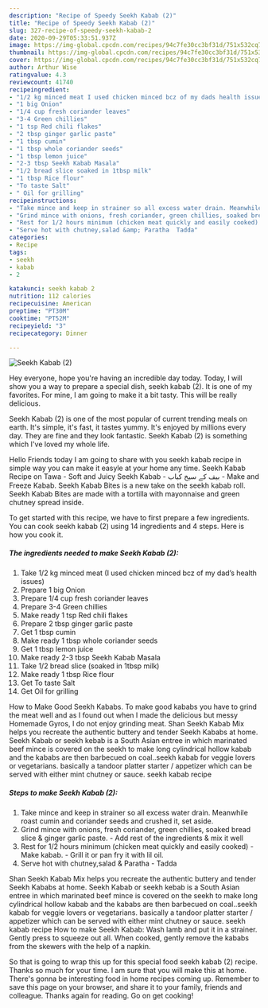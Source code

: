 ```yaml
---
description: "Recipe of Speedy Seekh Kabab (2)"
title: "Recipe of Speedy Seekh Kabab (2)"
slug: 327-recipe-of-speedy-seekh-kabab-2
date: 2020-09-29T05:33:51.937Z
image: https://img-global.cpcdn.com/recipes/94c7fe30cc3bf31d/751x532cq70/seekh-kabab-2-recipe-main-photo.jpg
thumbnail: https://img-global.cpcdn.com/recipes/94c7fe30cc3bf31d/751x532cq70/seekh-kabab-2-recipe-main-photo.jpg
cover: https://img-global.cpcdn.com/recipes/94c7fe30cc3bf31d/751x532cq70/seekh-kabab-2-recipe-main-photo.jpg
author: Arthur Wise
ratingvalue: 4.3
reviewcount: 41740
recipeingredient:
- "1/2 kg minced meat I used chicken minced bcz of my dads health issues"
- "1 big Onion"
- "1/4 cup fresh coriander leaves"
- "3-4 Green chillies"
- "1 tsp Red chili flakes"
- "2 tbsp ginger garlic paste"
- "1 tbsp cumin"
- "1 tbsp whole coriander seeds"
- "1 tbsp lemon juice"
- "2-3 tbsp Seekh Kabab Masala"
- "1/2 bread slice soaked in 1tbsp milk"
- "1 tbsp Rice flour"
- "To taste Salt"
- " Oil for grilling"
recipeinstructions:
- "Take mince and keep in strainer so all excess water drain. Meanwhile roast cumin and coriander seeds and crushed it, set aside."
- "Grind mince with onions, fresh coriander, green chillies, soaked bread slice &amp; ginger garlic paste. Add rest of the ingredients &amp; mix it well"
- "Rest for 1/2 hours minimum (chicken meat quickly and easily cooked) Make kabab. Grill it or pan fry it with lil oil."
- "Serve hot with chutney,salad &amp; Paratha  Tadda"
categories:
- Recipe
tags:
- seekh
- kabab
- 2

katakunci: seekh kabab 2 
nutrition: 112 calories
recipecuisine: American
preptime: "PT30M"
cooktime: "PT52M"
recipeyield: "3"
recipecategory: Dinner

---
```



![Seekh Kabab (2)](https://img-global.cpcdn.com/recipes/94c7fe30cc3bf31d/751x532cq70/seekh-kabab-2-recipe-main-photo.jpg)

Hey everyone, hope you're having an incredible day today. Today, I will show you a way to prepare a special dish, seekh kabab (2). It is one of my favorites. For mine, I am going to make it a bit tasty. This will be really delicious.

Seekh Kabab (2) is one of the most popular of current trending meals on earth. It's simple, it's fast, it tastes yummy. It's enjoyed by millions every day. They are fine and they look fantastic. Seekh Kabab (2) is something which I've loved my whole life.

Hello Friends today I am going to share with you seekh kabab recipe in simple way you can make it easyle at your home any time. Seekh Kabab Recipe on Tawa - Soft and Juicy Seekh Kabab - بیف کے سیخ کباب - Make and Freeze Kabab. Seekh Kabab Bites is a new take on the seekh kabab roll. Seekh Kabab Bites are made with a tortilla with mayonnaise and green chutney spread inside.


To get started with this recipe, we have to first prepare a few ingredients. You can cook seekh kabab (2) using 14 ingredients and 4 steps. Here is how you cook it.

<!--inarticleads1-->

##### The ingredients needed to make Seekh Kabab (2):

1. Take 1/2 kg minced meat (I used chicken minced bcz of my dad’s health issues)
1. Prepare 1 big Onion
1. Prepare 1/4 cup fresh coriander leaves
1. Prepare 3-4 Green chillies
1. Make ready 1 tsp Red chili flakes
1. Prepare 2 tbsp ginger garlic paste
1. Get 1 tbsp cumin
1. Make ready 1 tbsp whole coriander seeds
1. Get 1 tbsp lemon juice
1. Make ready 2-3 tbsp Seekh Kabab Masala
1. Take 1/2 bread slice (soaked in 1tbsp milk)
1. Make ready 1 tbsp Rice flour
1. Get To taste Salt
1. Get  Oil for grilling


How to Make Good Seekh Kababs. To make good kababs you have to grind the meat well and as I found out when I made the delicious but messy Homemade Gyros, I do not enjoy grinding meat. Shan Seekh Kabab Mix helps you recreate the authentic buttery and tender Seekh Kababs at home. Seekh Kabab or seekh kebab is a South Asian entree in which marinated beef mince is covered on the seekh to make long cylindrical hollow kabab and the kababs are then barbecued on coal..seekh kabab for veggie lovers or vegetarians. basically a tandoor platter starter / appetizer which can be served with either mint chutney or sauce. seekh kabab recipe 

<!--inarticleads2-->

##### Steps to make Seekh Kabab (2):

1. Take mince and keep in strainer so all excess water drain. Meanwhile roast cumin and coriander seeds and crushed it, set aside.
1. Grind mince with onions, fresh coriander, green chillies, soaked bread slice &amp; ginger garlic paste. - Add rest of the ingredients &amp; mix it well
1. Rest for 1/2 hours minimum (chicken meat quickly and easily cooked) - Make kabab. - Grill it or pan fry it with lil oil.
1. Serve hot with chutney,salad &amp; Paratha  - Tadda


Shan Seekh Kabab Mix helps you recreate the authentic buttery and tender Seekh Kababs at home. Seekh Kabab or seekh kebab is a South Asian entree in which marinated beef mince is covered on the seekh to make long cylindrical hollow kabab and the kababs are then barbecued on coal..seekh kabab for veggie lovers or vegetarians. basically a tandoor platter starter / appetizer which can be served with either mint chutney or sauce. seekh kabab recipe How to make Seekh Kabab: Wash lamb and put it in a strainer. Gently press to squeeze out all. When cooked, gently remove the kababs from the skewers with the help of a napkin. 

So that is going to wrap this up for this special food seekh kabab (2) recipe. Thanks so much for your time. I am sure that you will make this at home. There's gonna be interesting food in home recipes coming up. Remember to save this page on your browser, and share it to your family, friends and colleague. Thanks again for reading. Go on get cooking!
